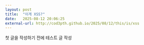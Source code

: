 ```yaml
---
layout: post
title:  "이게 XSS?"
date:   2025-08-12 20:06:25
external-url: http://cod3pth.github.io/2025/08/12/this/is/xss
---
```


첫 글을 작성하기 전에 테스트 글 작성
<script>alert(1)</script>


